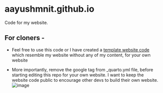 # aayushmnit.github.io
Code for my website.

## For cloners - 
- Feel free to use this code or I have created a [template website code](https://github.com/aayushmnit/quarto_example) which resemble my website without any of my content, for your own website 

- More importantly, remove the google tag from _quarto.yml file, before starting editing this repo for your own website. I want to keep the website code public to encourage other devs to build their own website.
![image](https://user-images.githubusercontent.com/8498767/215835332-b0c217cb-9205-426b-9e32-d17203d679d0.png)
